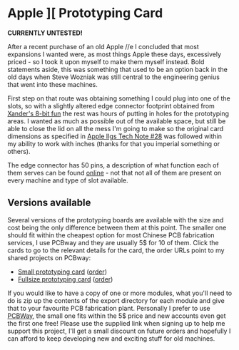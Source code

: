 # Apple ][ Prototyping Card

**CURRENTLY UNTESTED!**

After a recent purchase of an old Apple //e I concluded that most expansions I wanted were, as most things Apple these days, excessively priced - so I took it upon myself to make them myself instead. Bold statements aside, this was something that used to be an option back in the old days when Steve Wozniak was still central to the engineering genius that went into these machines.

First step on that route was obtaining something I could plug into one of the slots, so with a slightly altered edge connector footprint obtained from [Xander's 8-bit fun](https://xjmaas.wordpress.com/my-apple-collection/apple-edge-connector-template-for-eagle/) the rest was hours of putting in holes for the prototyping areas. I wanted as much as possible out of the available space, but still be able to close the lid on all the mess I'm going to make so the original card dimensions as specified in [Apple IIgs Tech Note #28](http://www.1000bit.it/support/manuali/apple/technotes/iigs/tn.iigs.028.html) was followed within my ability to work with inches (thanks for that you imperial something or others).

The edge connector has 50 pins, a description of what function each of them serves can be found [online](http://osites.tripod.com/peripheral.html) - not that not all of them are present on every machine and type of slot available.

## Versions available
Several versions of the prototyping boards are available with the size and cost being the only difference between them at this point. The smaller one should fit within the cheapest option for most Chinese PCB fabrication services, I use PCBway and they are usually 5$ for 10 of them. Click the cards to go to the relevant details for the card, the order URLs point to my shared projects on PCBway:
- [Small prototyping card](https://github.com/tebl/RC1802-Cosmac-ELF/tree/master/RC1802%20CPU) ([order](https://www.pcbway.com/project/shareproject/RC1802_Cosmac_ELF__CPU_module_revision_E_.html?inviteid=88707))
- [Fullsize prototyping card](https://github.com/tebl/RC1802-Cosmac-ELF/tree/master/RC1802%20UI) ([order](https://www.pcbway.com/project/shareproject/RC1802_Cosmac_ELF__UI_module_revision_E_.html?inviteid=88707))

If you would like to have a copy of one or more modules, what you'll need to do is zip up the contents of the export directory for each module and give that to your favourite PCB fabrication plant. Personally I prefer to use [PCBWay](https://www.pcbway.com/setinvite.aspx?inviteid=88707), the small one fits within the 5$ price and new accounts even get the first one free! Please use the supplied link when signing up to help me support this project, I'll get a small discount on future orders and hopefully I can afford to keep developing new and exciting stuff for old machines.